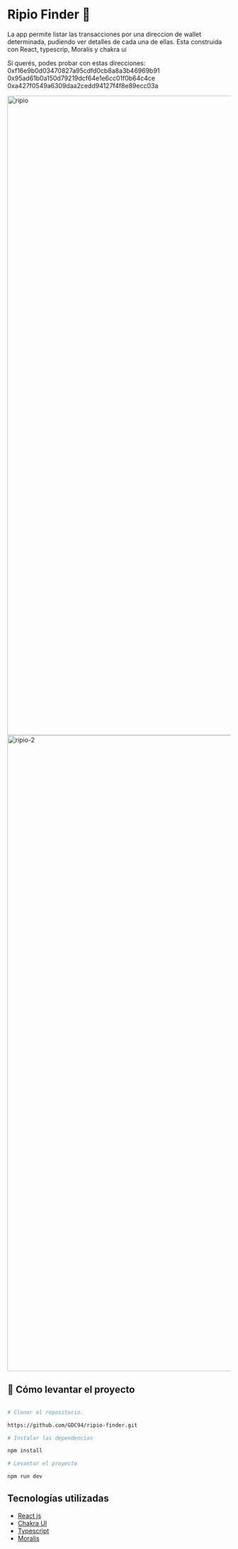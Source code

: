# Ripio Finder 💸



La app permite listar las transacciones por una direccion de wallet determinada, pudiendo ver detalles de cada una de ellas. Esta construida con React, typescrip, Moralis y chakra ui

Si querés, podes probar con estas direcciones:
0xf16e9b0d03470827a95cdfd0cb8a8a3b46969b91
0x95ad61b0a150d79219dcf64e1e6cc01f0b64c4ce
0xa427f0549a6309daa2cedd94127f4f8e89ecc03a

<img width="1440" alt="ripio" src="https://user-images.githubusercontent.com/70720945/166324371-d48efee5-32dc-478f-bb86-675abef18e95.png">
<img width="1432" alt="ripio-2" src="https://user-images.githubusercontent.com/70720945/166324419-3a438eab-baa5-417c-894d-c87d023e1c99.png">




## 🕺 Cómo levantar el proyecto


```bash

# Clonar el repositorio.

https://github.com/GDC94/ripio-finder.git

# Instalar las dependencias

npm install

# Levantar el proyecto

npm run dev

```

## Tecnologías utilizadas

* [React js]()
* [Chakra UI](https://chakra-ui.com)
* [Typescript](https://www.typescriptlang.org)
* [Moralis](https://moralis.io)
